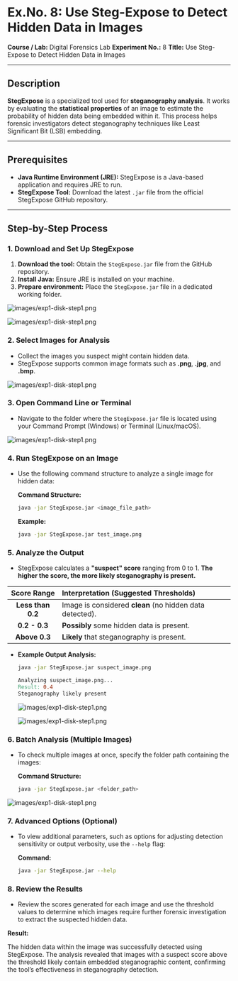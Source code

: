 # Ex.No. 8: Use Steg-Expose to Detect Hidden Data in Images

**Course / Lab:** Digital Forensics Lab
**Experiment No.:** 8
**Title:** Use Steg-Expose to Detect Hidden Data in Images

---

## Description
**StegExpose** is a specialized tool used for **steganography analysis**. It works by evaluating the **statistical properties** of an image to estimate the probability of hidden data being embedded within it. This process helps forensic investigators detect steganography techniques like Least Significant Bit (LSB) embedding.

---

## Prerequisites

- **Java Runtime Environment (JRE):** StegExpose is a Java-based application and requires JRE to run.
- **StegExpose Tool:** Download the latest `.jar` file from the official StegExpose GitHub repository.

---

## Step-by-Step Process

### 1. Download and Set Up StegExpose

1.  **Download the tool:** Obtain the `StegExpose.jar` file from the GitHub repository.
2.  **Install Java:** Ensure JRE is installed on your machine.
3.  **Prepare environment:** Place the `StegExpose.jar` file in a dedicated working folder.

![images/exp1-disk-step1.png](https://github.com/99230040846-sketch/DF/blob/c8f6bbea9b5133ccf5fa4c0156bb53a4e27b2b31/exp8/IMG-20251028-WA0024.jpg)

![images/exp1-disk-step1.png](https://github.com/99230040846-sketch/DF/blob/c8f6bbea9b5133ccf5fa4c0156bb53a4e27b2b31/exp8/IMG-20251028-WA0026.jpg)
### 2. Select Images for Analysis

* Collect the images you suspect might contain hidden data.
* StegExpose supports common image formats such as **.png**, **.jpg**, and **.bmp**.

![images/exp1-disk-step1.png](https://github.com/99230040846-sketch/DF/blob/c8f6bbea9b5133ccf5fa4c0156bb53a4e27b2b31/exp8/IMG-20251028-WA0018.jpg)

### 3. Open Command Line or Terminal

* Navigate to the folder where the `StegExpose.jar` file is located using your Command Prompt (Windows) or Terminal (Linux/macOS).

![images/exp1-disk-step1.png](https://github.com/99230040846-sketch/DF/blob/c8f6bbea9b5133ccf5fa4c0156bb53a4e27b2b31/exp8/IMG-20251028-WA0022.jpg)


### 4. Run StegExpose on an Image

* Use the following command structure to analyze a single image for hidden data:

    **Command Structure:**
    ```bash
    java -jar StegExpose.jar <image_file_path>
    ```

    **Example:**
    ```bash
    java -jar StegExpose.jar test_image.png
    ```

### 5. Analyze the Output

* StegExpose calculates a **"suspect" score** ranging from 0 to 1. **The higher the score, the more likely steganography is present.**

| Score Range | Interpretation (Suggested Thresholds) |
| :---: | :--- |
| **Less than 0.2** | Image is considered **clean** (no hidden data detected). |
| **0.2 - 0.3** | **Possibly** some hidden data is present. |
| **Above 0.3** | **Likely** that steganography is present. |

* **Example Output Analysis:**
    ```bash
    java -jar StegExpose.jar suspect_image.png
    ```
    ```makefile
    Analyzing suspect_image.png...
    Result: 0.4
    Steganography likely present
    ```
  ![images/exp1-disk-step1.png](https://github.com/99230040846-sketch/DF/blob/c8f6bbea9b5133ccf5fa4c0156bb53a4e27b2b31/exp8/IMG-20251028-WA0015.jpg)
  
  ![images/exp1-disk-step1.png](https://github.com/99230040846-sketch/DF/blob/c8f6bbea9b5133ccf5fa4c0156bb53a4e27b2b31/exp8/IMG-20251028-WA0016.jpg)

### 6. Batch Analysis (Multiple Images)

* To check multiple images at once, specify the folder path containing the images:

    **Command Structure:**
    ```bash
    java -jar StegExpose.jar <folder_path>
    ```
 ![images/exp1-disk-step1.png](https://github.com/99230040846-sketch/DF/blob/c8f6bbea9b5133ccf5fa4c0156bb53a4e27b2b31/exp8/IMG-20251028-WA0019.jpg)
### 7. Advanced Options (Optional)

* To view additional parameters, such as options for adjusting detection sensitivity or output verbosity, use the `--help` flag:

    **Command:**
    ```bash
    java -jar StegExpose.jar --help
    ```

### 8. Review the Results

* Review the scores generated for each image and use the threshold values to determine which images require further forensic investigation to extract the suspected hidden data.

**Result:**

The hidden data within the image was successfully detected using StegExpose. The analysis revealed that images with a suspect score above the threshold likely contain embedded steganographic content, confirming the tool’s effectiveness in steganography detection.
